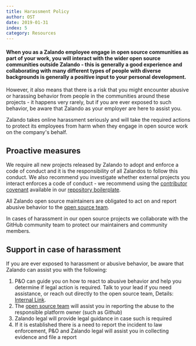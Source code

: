 ```yaml
---
title: Harassment Policy
author: OST
date: 2019-01-31
index: 5
category: Resources
---
```


#### When you as a Zalando employee engage in open source communities as part of your work, you will interact with the wider open source communities outside Zalando - this is generally a good experience and collaborating with many different types of people with diverse backgrounds is generally a positive input to your personal development. 

However, it also means that there is a risk that you might encounter abusive or harassing behavior from people in the communities around these projects - it happens very rarely, but if you are ever exposed to such behavior, be aware that Zalando as your employer are here to assist you.

Zalando takes online harassment seriously and will take the required actions to protect its employees from harm when they engage in open source work on the company's behalf.

## Proactive measures
We require all new projects released by Zalando to adopt and enforce a code of conduct and it is the responsibility of all Zalandos to follow this conduct. We also recommend you investigate whether external projects you interact enforces a code of conduct - we recommend using the [contributor covenant](https://www.contributor-covenant.org/) available in our [repository boilerplate](https://github.com/zalando-incubator/new-project/).

All Zalando open source maintainers are obligated to act on and report abusive behavior to the [open source team](mailto:opensource@zalando.de). 

In cases of harassment in our open source projects we collaborate with the GitHub community team to protect our maintainers and community members.

## Support in case of harassment
If you are ever exposed to harassment or abusive behavior, be aware that Zalando can assist you with the following:

1. P&O can guide you on how to react to abusive behavior and help you determine if legal action is required. Talk to your lead if you need assistance, or reach out directly to the open source team, Details: [Internal Link](https://zalando.rightanswers.com/portal/app/portlets/results/viewsolution.jsp?solutionid=180813110845603). 
2. The [open source team](opensource@zalando.de) will assist you in reporting the abuse to the responsible platform owner (such as Github)
3. Zalando legal will provide legal guidance in case such is required
4. If it is established there is a need to report the incident to law enforcement, P&O and Zalando legal will assist you in collecting evidence and file a report
